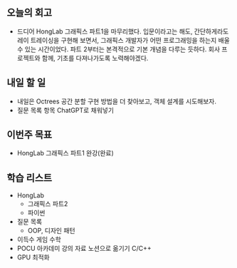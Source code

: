 ## 오늘의 회고
- 드디어 HongLab 그래픽스 파트1을 마무리했다. 입문이라고는 해도, 간단하게라도 레이 트레이싱을 구현해 보면서, 그래픽스 개발자가 어떤 프로그래밍을 하는지 배울 수 있는 시간이었다. 파트 2부터는 본격적으로 기본 개념을 다루는 듯하다. 회사 프로젝트와 함께, 기초를 다져나가도록 노력해야겠다.
## 내일 할 일
- 내일은 Octrees 공간 분할 구현 방법을 더 찾아보고, 객체 설계를 시도해보자.
- 질문 목록 항목 ChatGPT로 채워넣기
## 이번주 목표
- HongLab 그래픽스 파트1 완강(완료)
## 학습 리스트
  - HongLab
    - 그래픽스 파트2
    - 파이썬
  - 질문 목록
      - OOP, 디자인 패턴
  - 이득수 게임 수학
  - POCU 아카데미 강의 자료 노션으로 옮기기 C/C++
  - GPU 최적화
